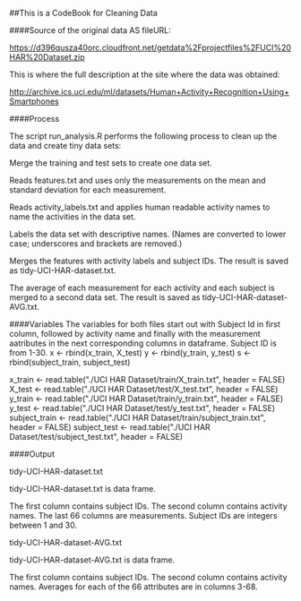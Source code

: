 ##This is a CodeBook for Cleaning Data


####Source of the original data AS fileURL:

https://d396qusza40orc.cloudfront.net/getdata%2Fprojectfiles%2FUCI%20HAR%20Dataset.zip

This is where the full description at the site where the data was obtained:

http://archive.ics.uci.edu/ml/datasets/Human+Activity+Recognition+Using+Smartphones

####Process

The script run_analysis.R performs the following process to clean up the data and create tiny data sets:

Merge the training and test sets to create one data set.

Reads features.txt and uses only the measurements on the mean and standard deviation for each measurement.

Reads activity_labels.txt and applies human readable activity names to name the activities in the data set.

Labels the data set with descriptive names. (Names are converted to lower case; underscores and brackets are removed.)

Merges the features with activity labels and subject IDs. The result is saved as tidy-UCI-HAR-dataset.txt.

The average of each measurement for each activity and each subject is merged to a second data set. The result is saved as tidy-UCI-HAR-dataset-AVG.txt.

####Variables
The variables for both files start out with Subject Id in first column, followed by activity name and finally with the measurement aatributes in the next corresponding columns in dataframe.
Subject ID is from 1-30.
x <- rbind(x_train, X_test)
y <- rbind(y_train, y_test)
s <- rbind(subject_train, subject_test)

x_train <- read.table("./UCI HAR Dataset/train/X_train.txt", header = FALSE)
X_test <- read.table("./UCI HAR Dataset/test/X_test.txt", header = FALSE)
y_train <- read.table("./UCI HAR Dataset/train/y_train.txt", header = FALSE)
y_test <- read.table("./UCI HAR Dataset/test/y_test.txt", header = FALSE)
subject_train <- read.table("./UCI HAR Dataset/train/subject_train.txt", header = FALSE)
subject_test <- read.table("./UCI HAR Dataset/test/subject_test.txt", header = FALSE)

####Output

tidy-UCI-HAR-dataset.txt

tidy-UCI-HAR-dataset.txt is data frame.

The first column contains subject IDs.
The second column contains activity names.
The last 66 columns are measurements.
Subject IDs are integers between 1 and 30.


tidy-UCI-HAR-dataset-AVG.txt

tidy-UCI-HAR-dataset-AVG.txt is data frame.

The first column contains subject IDs.
The second column contains activity names.
Averages for each of the 66 attributes are in columns 3-68.
